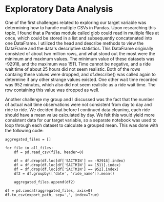 # Exploratory Data Analysis
One of the first challenges related to exploring our target variable was determining how to handle multiple CSVs in Pandas.  Upon researching this topic, I found that a Pandas module called glob could read in multiple files at once, which could be stored in a list and subsequently concatenated into one DataFrame.  I utilized the head and describe methods to view the DataFrame and the data's descriptive statistics.  This DataFrame originally consisted of about two million rows, and what stood out the most were the minimum and maximum values.  The minimum value of these datasets was -92918, and the maximum was 1511.  Time cannot be negative, and a ride wait time of about 25 hours did not seem realistic.  Both of the rows containg these values were dropped, and df.describe() was called again to determine if any other strange values existed.  One other wait time recorded was 952 minutes, which also did not seem realistic as a ride wait time.  The row containing this value was dropped as well.

Another challenge my group and I discussed was the fact that the number of actual wait time observations were not consistent from day to day and ride to ride.  We decided that before I continued data cleaning, each ride should have a mean value calculated by day.  We felt this would yield more consistent data for our target variable, so a separate notebook was used to loop through each dataset to calculate a grouped mean.  This was done with the following code:
```
aggregated_files = []

for file in all_files:
    df = pd.read_csv(file, header=0)

    df = df.drop(df.loc[df['SACTMIN'] == -92918].index)
    df = df.drop(df.loc[df['SACTMIN'] == 1511].index)
    df = df.drop(df.loc[df['SACTMIN'] == 952].index)
    df2 = df.groupby(['date', 'ride_name']).mean()
    
    aggregated_files.append(df2)

df = pd.concat(aggregated_files, axis=0)
df.to_csv(export_path, sep=',', index=True)
```
